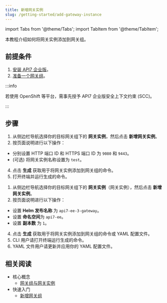 ```yaml
---
title: 新增网关实例
slug: /getting-started/add-gateway-instance
---
```


import Tabs from '@theme/Tabs';
import TabItem from '@theme/TabItem';

本教程介绍如何将网关实例添加到网关组。

## 前提条件

1. [安装 API7 企业版](./install-api7-ee.md)。
2. [准备一个网关组](../getting-started/add-gateway-group.md)。

:::info

若使用 OpenShift 等平台，需事先授予 API7 企业版安全上下文约束 (SCC)。

:::

## 步骤

<Tabs>
<TabItem value="docker" label="Docker" default>

1. 从侧边栏导航选择你的目标网关组下的 **网关实例**，然后点击 **新增网关实例**。
2. 按页面说明进行以下操作：

* 分别设置 HTTP 端口 ID 和 HTTPS 端口 ID 为 `9080` 和 `9443`。
* (可选) 将网关实例名称设置为 `test`。

4. 点击 **生成** 获取用于将网关实例添加到网关组的命令。
5. 打开终端并运行生成的命令。

</TabItem>

<TabItem value="k8s" label="Kubernetes">

1. 从侧边栏导航选择你的目标网关组下的 **网关实例**（网关实例），然后点击 **新增网关实例**。
2. 按页面说明进行以下操作：

* 设置 **Helm 发布名称** 为 `api7-ee-3-gateway`。
* 设置 **命名空间**为 `api7-ee`。
* 设置 **副本数** 为 `1`。

4. 点击 **生成** 获取用于将网关实例添加到网关组的命令或 YAML 配置文件。
5. CLI 用户请打开终端运行生成的命令。
6. YAML 文件用户请更新并应用你的 YAML 配置文件。

</TabItem>
</Tabs>

## 相关阅读

* 核心概念
  * [网关组与网关实例](../key-concepts/gateway-groups.md)
* 快速入门
  * [新增网关组](add-gateway-group.md)
